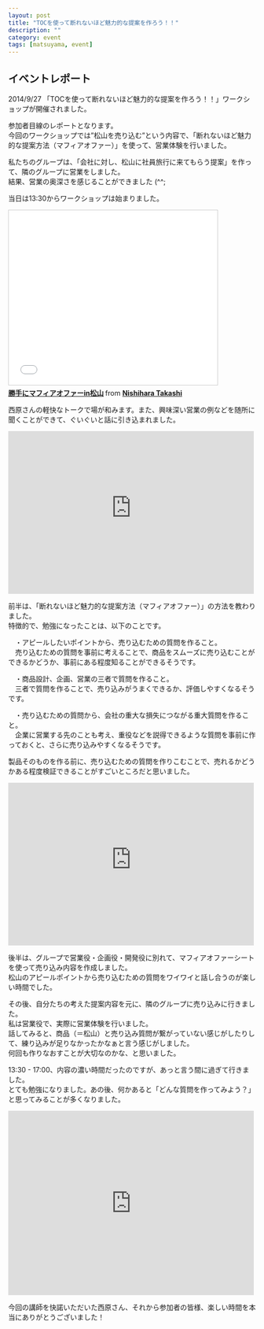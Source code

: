 ```yaml
---
layout: post
title: "TOCを使って断れないほど魅力的な提案を作ろう！！"
description: ""
category: event
tags: [matsuyama, event]
---
```


## イベントレポート
2014/9/27 「TOCを使って断れないほど魅力的な提案を作ろう！！」ワークショップが開催されました。

参加者目線のレポートとなります。     
今回のワークショップでは”松山を売り込む”という内容で、「断れないほど魅力的な提案方法（マフィアオファー）」を使って、営業体験を行いました。     
   
私たちのグループは、「会社に対し、松山に社員旅行に来てもらう提案」を作って、隣のグループに営業をしました。     
結果、営業の奥深さを感じることができました (^^;     
   
当日は13:30からワークショップは始まりました。    

<iframe src="//www.slideshare.net/slideshow/embed_code/39631408" width="425" height="355" frameborder="0" marginwidth="0" marginheight="0" scrolling="no" style="border:1px solid #CCC; border-width:1px; margin-bottom:5px; max-width: 100%;" allowfullscreen> </iframe> <div style="margin-bottom:5px"> <strong> <a href="//www.slideshare.net/nishiharatakashi1/ss-39631408" title="勝手にマフィアオファーin松山" target="_blank">勝手にマフィアオファーin松山</a> </strong> from <strong><a href="//www.slideshare.net/nishiharatakashi1" target="_blank">Nishihara Takashi</a></strong> </div>
      
西原さんの軽快なトークで場が和みます。また、興味深い営業の例などを随所に聞くことができて、ぐいぐいと話に引き込まれました。      

<iframe src="https://nagotta.files.wordpress.com/2014/10/img_0608.jpg" width="500" height="331" frameborder="0" allowfullscreen webkitallowfullscreen mozallowfullscreen oallowfullscreen msallowfullscreen></iframe>

前半は、「断れないほど魅力的な提案方法（マフィアオファー）」の方法を教わりました。  
特徴的で、勉強になったことは、以下のことです。  
  
　・アピールしたいポイントから、売り込むための質問を作ること。  
	　売り込むための質問を事前に考えることで、商品をスムーズに売り込むことができるかどうか、事前にある程度知ることができるそうです。  

　・商品設計、企画、営業の三者で質問を作ること。  
	　三者で質問を作ることで、売り込みがうまくできるか、評価しやすくなるそうです。  

　・売り込むための質問から、会社の重大な損失につながる重大質問を作ること。  
	　企業に営業する先のことも考え、重役などを説得できるような質問を事前に作っておくと、さらに売り込みやすくなるそうです。  
  
  
製品そのものを作る前に、売り込むための質問を作りこむことで、売れるかどうかある程度検証できることがすごいところだと思いました。  
  
<iframe src="https://nagotta.files.wordpress.com/2014/10/img_0607.jpg" width="500" height="331" frameborder="0" allowfullscreen webkitallowfullscreen mozallowfullscreen oallowfullscreen msallowfullscreen></iframe>
  
後半は、グループで営業役・企画役・開発役に別れて、マフィアオファーシートを使って売り込み内容を作成しました。  
松山のアピールポイントから売り込むための質問をワイワイと話し合うのが楽しい時間でした。  
  
その後、自分たちの考えた提案内容を元に、隣のグループに売り込みに行きました。  
私は営業役で、実際に営業体験を行いました。  
話してみると、商品（＝松山）と売り込み質問が繋がっていない感じがしたりして、練り込みが足りなかったかなぁと言う感じがしました。  
何回も作りなおすことが大切なのかな、と思いました。  

13:30 - 17:00、内容の濃い時間だったのですが、あっと言う間に過ぎて行きました。  
とても勉強になりました。あの後、何かあると「どんな質問を作ってみよう？」と思ってみることが多くなりました。  
  
<iframe src="https://www.flickr.com/photos/kakeda/15404462316/in/set-72157647905507079/player/" width="500" height="375" frameborder="0" allowfullscreen webkitallowfullscreen mozallowfullscreen oallowfullscreen msallowfullscreen></iframe>
  
今回の講師を快諾いただいた西原さん、それから参加者の皆様、楽しい時間を本当にありがとうございました！  